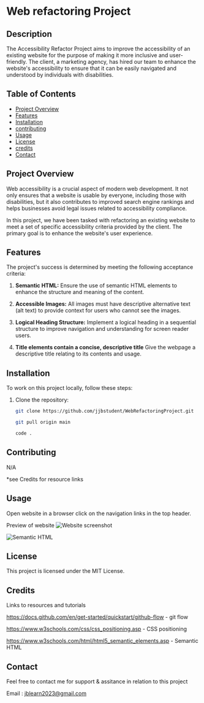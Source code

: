 # Web refactoring Project

## Description

The Accessibility Refactor Project aims to improve the accessibility of an existing website for the purpose of making it more inclusive and user-friendly. The client, a marketing agency, has hired our team to enhance the website's accessibility to ensure that it can be easily navigated and understood by individuals with disabilities.

## Table of Contents

- [Project Overview](#project-overview)
- [Features](#Features)
- [Installation](#installation)
- [contributing](#contibuting)
- [Usage](#usage)
- [License](#License)
- [credits](#credits)
- [Contact](#Contact)

## Project Overview

Web accessibility is a crucial aspect of modern web development. It not only ensures that a website is usable by everyone, including those with disabilities, but it also contributes to improved search engine rankings and helps businesses avoid legal issues related to accessibility compliance.

In this project, we have been tasked with refactoring an existing website to meet a set of specific accessibility criteria provided by the client. The primary goal is to enhance the website's user experience.

## Features

The project's success is determined by meeting the following acceptance criteria:

1. **Semantic HTML:** Ensure the use of semantic HTML elements to enhance the structure and meaning of the content.

2. **Accessible Images:** All images must have descriptive alternative text (alt text) to provide context for users who cannot see the images.

3. **Logical Heading Structure:** Implement a logical heading in a sequential structure to improve navigation and understanding for screen reader users.

4. **Title elements contain a concise, descriptive title** Give the webpage a descriptive title relating to its contents and usage.


## Installation

To work on this project locally, follow these steps:

1. Clone the repository:

   ```bash
   git clone https://github.com/jjbstudent/WebRefactoringProject.git

   git pull origin main

   code . 

   
## Contributing

N/A

*see Credits for resource links

## Usage 

Open website in a browser click on the navigation links in the top header.

Preview of website 
![Website screenshot](assets/images/website.jpg)

![Semantic HTML](assets/images/SemanticHTML.jpg)
   
## License 

This project is licensed under the MIT License.

## Credits

Links to resources and tutorials

https://docs.github.com/en/get-started/quickstart/github-flow - git flow

https://www.w3schools.com/css/css_positioning.asp - CSS positioning

https://www.w3schools.com/html/html5_semantic_elements.asp - Semantic HTML


## Contact 

Feel free to contact me for support & assitance in relation to this project

Email : jblearn2023@gmail.com

